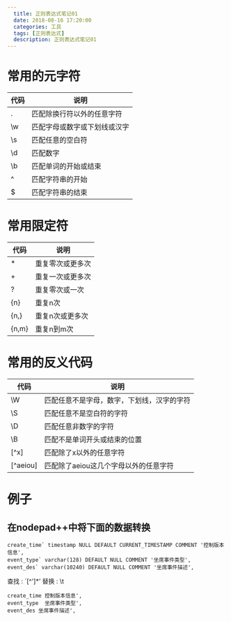 ```yaml
---
  title: 正则表达式笔记01
  date: 2018-08-16 17:20:00
  categories: 工具
  tags: [正则表达式]
  description: 正则表达式笔记01
---
```


# 常用的元字符

| 代码 | 说明                         |
| ---- | ---------------------------- |
| .    | 匹配除换行符以外的任意字符   |
| \w   | 匹配字母或数字或下划线或汉字 |
| \s   | 匹配任意的空白符             |
| \d   | 匹配数字                     |
| \b   | 匹配单词的开始或结束         |
| ^    | 匹配字符串的开始             |
| $    | 匹配字符串的结束             |


# 常用限定符

| 代码  | 说明             |
| ----- | ---------------- |
| *     | 重复零次或更多次 |
| +     | 重复一次或更多次 |
| ?     | 重复零次或一次   |
| {n}   | 重复n次          |
| {n,}  | 重复n次或更多次  |
| {n,m} | 重复n到m次       |


# 常用的反义代码

| 代码 | 说明                                       |
| ---- | ------------------------------------------ |
| \W   | 匹配任意不是字母，数字，下划线，汉字的字符 |
| \S   | 匹配任意不是空白符的字符                   |
| \D   | 匹配任意非数字的字符                       |
| \B   | 匹配不是单词开头或结束的位置               |
| [^x] | 匹配除了x以外的任意字符                    |
|[^aeiou] | 匹配除了aeiou这几个字母以外的任意字符    |


# 例子

## 在nodepad++中将下面的数据转换

```
create_time` timestamp NULL DEFAULT CURRENT_TIMESTAMP COMMENT '控制版本信息',
event_type` varchar(128) DEFAULT NULL COMMENT '坐席事件类型',
event_des` varchar(10240) DEFAULT NULL COMMENT '坐席事件描述',
```

查找 : `[^']*'
替换 : \t

```
create_time 控制版本信息',
event_type  坐席事件类型',
event_des 坐席事件描述',
```	

